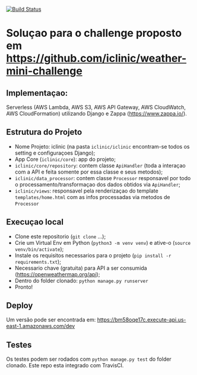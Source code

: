 [![Build Status](https://travis-ci.org/gbbocchini/ChallengeClinic.svg?branch=master)](https://travis-ci.org/gbbocchini/ChallengeClinic)


# Soluçao para o challenge proposto em https://github.com/iclinic/weather-mini-challenge


## Implementaçao:
Serverless (AWS Lambda, AWS S3, AWS API Gateway, AWS CloudWatch, AWS CloudFormation) utilizando Django e Zappa (https://www.zappa.io/).


## Estrutura do Projeto
- Nome Projeto: iclinic (na pasta `iclinic/iclinic` encontram-se todos os setting e configuraçoes Django);
- App Core (`iclinic/core`): app do projeto;
- `iclinic/core/repository`: contem classe `ApiHandler` (toda a interaçao com a API e feita somente por essa classe e seus metodos);
- `iclinic/data_processor`: contem classe `Processor` responsavel por todo o processamento/transformaçao dos dados obtidos via `ApiHandler`;
- `iclinic/views`: responsavel pela renderizaçao do template `templates/home.html` com as infos processadas via metodos de `Processor`

## Execuçao local
- Clone este repositorio (`git clone` ...);
- Crie um Virtual Env em Python (`python3 -m venv venv`) e ative-o (`source venv/bin/activate`);
- Instale os requisitos necessarios para o projeto (`pip install -r requirements.txt`);
- Necessario chave (gratuita) para API a ser consumida (https://openweathermap.org/api);
- Dentro do folder clonado: `python manage.py runserver`
- Pronto!


## Deploy
Um versão pode ser encontrada em: https://bm58oqe17c.execute-api.us-east-1.amazonaws.com/dev

## Testes
Os testes podem ser rodados com `python manage.py test` do folder clonado. Este repo esta integrado com TravisCI.
